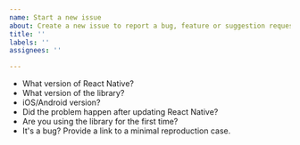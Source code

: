 ```yaml
---
name: Start a new issue
about: Create a new issue to report a bug, feature or suggestion requests.
title: ''
labels: ''
assignees: ''

---
```


<!--
Please answer the following questions to help us to identify your problem.
-->

- What version of React Native?
- What version of the library?
- iOS/Android version?
- Did the problem happen after updating React Native?
- Are you using the library for the first time?
- It's a bug? Provide a link to a minimal reproduction case.
